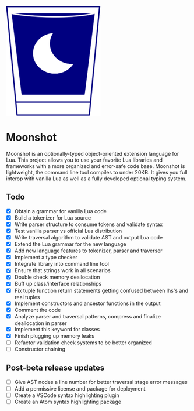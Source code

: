 <img src="moonshot.svg" height="300px"/>

# Moonshot
Moonshot is an optionally-typed object-oriented extension language for Lua. This project allows you to use your favorite Lua libraries and frameworks with a more organized and error-safe code base. Moonshot is lightweight, the command line tool compiles to under 20KB. It gives you full interop with vanilla Lua as well as a fully developed optional typing system.

## Todo
- [x] Obtain a grammar for vanilla Lua code
- [x] Build a tokenizer for Lua source
- [x] Write parser structure to consume tokens and validate syntax
- [x] Test vanilla parser vs official Lua distribution
- [x] Write traversal algorithm to validate AST and output Lua code
- [x] Extend the Lua grammar for the new language
- [x] Add new language features to tokenizer, parser and traverser
- [x] Implement a type checker
- [x] Integrate library into command line tool
- [x] Ensure that strings work in all scenarios
- [x] Double check memory deallocation
- [x] Buff up class/interface relationships
- [x] Fix tuple function return statements getting confused between lhs's and real tuples
- [x] Implement constructors and ancestor functions in the output
- [x] Comment the code
- [x] Analyze parser and traversal patterns, compress and finalize deallocation in parser
- [x] Implement this keyword for classes
- [x] Finish plugging up memory leaks
- [ ] Refactor validation check systems to be better organized
- [ ] Constructor chaining

## Post-beta release updates
- [ ] Give AST nodes a line number for better traversal stage error messages
- [ ] Add a permissive license and package for deployment
- [ ] Create a VSCode syntax highlighting plugin
- [ ] Create an Atom syntax highlighting package
